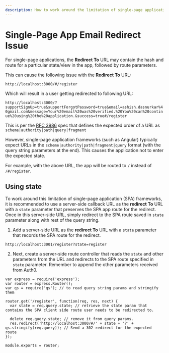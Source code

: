 ```yaml
---
description: How to work around the limitation of single-page application email redirects.
---
```


# Single-Page App Email Redirect Issue

For single-page applications, the **Redirect To** URL may contain the hash and route for a particular state/view in the app, followed by route parameters. 

This can cause the following issue with the **Redirect To** URL:

`http://localhost:3000/#/register`

Which will result in a user getting redirected to following URL:

`http://localhost:3000/?supportSignUp=true&supportForgotPassword=true&email=ashish.dasnurkar%40gmail.com&message=Your%20email%20was%20verified.%20You%20can%20continue%20using%20the%20application.&success=true#/register`

This is per the [RFC 3986](https://tools.ietf.org/html/rfc3986#section-3) spec that defines the expected order of a URL as `scheme|authority|path|query|fragment`

However, single-page application frameworks (such as Angular) typically expect URLs in the `scheme|authority|path|fragment|query` format (with the query string parameters at the end). This causes the application not to enter the expected state. 

For example, with the above URL, the app will be routed to `/` instead of `/#/register`.

## Using state 

To work around this limitation of single-page application (SPA) frameworks, it is recommended to use a server-side callback URL as the **redirect To** URL with a `state` parameter that preserves the SPA app route for the redirect. Once in this server-side URL, simply redirect to the SPA route saved in `state` parameter along with rest of the query string.

1. Add a server-side URL as the **redirect To** URL with a `state` parameter that records the SPA route for the redirect.

  `http://localhost:3001/register?state=register`

2. Next, create a server-side route controller that reads the `state` and other parameters from the URL and redirects to the SPA route specified in `state` parameter. Remember to append the other parameters received from Auth0.

```
var express = require('express');
var router = express.Router();
var qs = require('qs'); // to read query string params and stringify them

router.get('/register', function(req, res, next) {
  var state = req.query.state; // retrieve the state param that contains the SPA client side route user needs to be redirected to.

  delete req.query.state; // remove it from query params.
  res.redirect('http://localhost:3000/#/' + state + '?' +  qs.stringify(req.query)); // Send a 302 redirect for the expected route
});

module.exports = router;

```